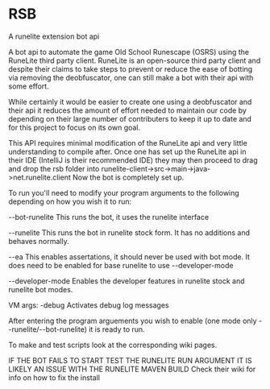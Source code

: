 # RSB
A runelite extension bot api

A bot api to automate the game Old School Runescape (OSRS) using the RuneLite third party client. 
RuneLite is an open-source third party client and despite their claims to take steps to prevent
or reduce the ease of botting via removing the deobfuscator, one can still make a bot with their 
api with some effort. 

While certainly it would be easier to create one using a deobfuscator and their api
it reduces the amount of effort needed to maintain our code by depending on their large number
of contributers to keep it up to date and for this project to focus on its own goal.

This API requires minimal modification of the RuneLite api and very little understanding
to compile after.
Once one has set up the RuneLite api in their IDE (IntelliJ is their recommended IDE)
they may then proceed to drag and drop the rsb folder into 
runelite-client->src->main->java->net.runelite.client
Now the bot is completely set up.

To run you'll need to modify your program arguments to the following depending on how you wish it to run:

--bot-runelite
This runs the bot, it uses the runelite interface

--runelite
This runs the bot in runelite stock form. It has no additions and behaves normally.

--ea
This enables assertations, it should never be used with bot mode.
It does need to be enabled for base runelite to use --developer-mode

--developer-mode
Enables the developer features in runelite stock and runelite bot modes. 

VM args:
-debug
Activates debug log messages


After entering the program arguements you wish to enable (one mode only --runelite/--bot-runelite)
it is ready to run.

To make and test scripts look at the corresponding wiki pages.


IF THE BOT FAILS TO START TEST THE RUNELITE RUN ARGUMENT IT IS LIKELY AN ISSUE WITH THE RUNELITE MAVEN BUILD
Check their wiki for info on how to fix the install